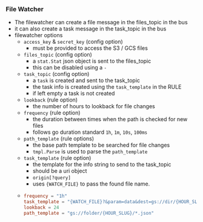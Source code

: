 ### File Watcher

- The filewatcher can create a file message in the files_topic in the bus
- it can also create a task message in the task_topic in the bus
- filewatcher options
  - `access_key` & `secret_key` (config option)
    - must be provided to access the S3 / GCS files
  - `files_topic` (config option)
    - a `stat.Stat` json object is sent to the files_topic
    - this can be disabled using a `-`
  - `task_topic` (config option)
    - a `task` is created and sent to the task_topic
    - the task info is created using the `task_template` in the RULE
    - if left empty a task is not created
  - `lookback` (rule option)
    - the number of hours to lookback for file changes
  - `frequency` (rule option)
    - the duration between times when the path is checked for new files
    - follows go duration standard `1h`, `1m`, `10s`, `100ms`
  - `path_template` (rule options)
    - the base path template to be searched for file changes
    - `tmpl.Parse` is used to parse the `path_template`
  - `task_template` (rule option)
    - the template for the info string to send to the task_topic
    - should be a uri object
    - `origin[?query]`
    - uses `{WATCH_FILE}` to pass the found file name.
  - ```toml
	frequency = "1h"
	task_template = "{WATCH_FILE}?&param=data&dest=gs://dir/{HOUR_SLUG}/file.json"
	lookback = 24
	path_template = "gs://folder/{HOUR_SLUG}/*.json"
   ```

